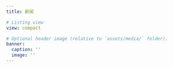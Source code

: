 ```yaml
---
title: 新闻

# Listing view
view: compact

# Optional header image (relative to `assets/media/` folder).
banner:
  caption: ''
  image: ''
---
```

